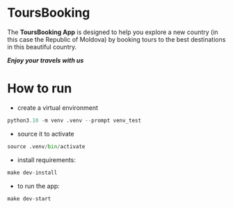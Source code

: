 # ToursBooking
The **ToursBooking App** is designed to help you explore a new country (in this case the Republic of Moldova) by booking tours to the best destinations in this beautiful country.

***Enjoy your travels with us***



# How to run

- create a virtual environment

```python
python3.10 -m venv .venv --prompt venv_test
```
- source it to activate
```python
source .venv/bin/activate
```
- install requirements:
```python
make dev-install
```

- to run the app:
```python
make dev-start
```